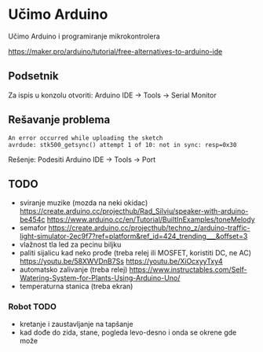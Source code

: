 # Učimo Arduino

Učimo Arduino i programiranje mikrokontrolera

https://maker.pro/arduino/tutorial/free-alternatives-to-arduino-ide

## Podsetnik

Za ispis u konzolu otvoriti: Arduino IDE -> Tools -> Serial Monitor

## Rešavanje problema

```
An error occurred while uploading the sketch
avrdude: stk500_getsync() attempt 1 of 10: not in sync: resp=0x30
```

Rešenje: Podesiti Arduino IDE -> Tools -> Port

## TODO

- sviranje muzike (mozda na neki okidac)
  https://create.arduino.cc/projecthub/Rad_Silviu/speaker-with-arduino-be454c
  https://www.arduino.cc/en/Tutorial/BuiltInExamples/toneMelody
- semafor 
  https://create.arduino.cc/projecthub/techno_z/arduino-traffic-light-simulator-2ec9f7?ref=platform&ref_id=424_trending___&offset=3
- vlažnost tla led za pecinu biljku 
- paliti sijalicu kad neko prođe (treba relej ili MOSFET, koristiti DC, ne AC)
  https://youtu.be/58XWVDnB7Ss
  https://youtu.be/XiOcxyyTxy4
- automatsko zalivanje (treba relej)
  https://www.instructables.com/Self-Watering-System-for-Plants-Using-Arduino-Uno/
- temperaturna stanica (treba ekran)

### Robot TODO

- kretanje i zaustavljanje na tapšanje
- kad dođe do zida, stane, pogleda levo-desno i onda se okrene gde može
